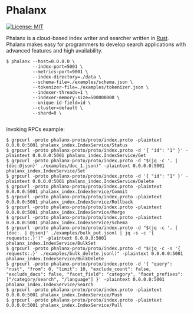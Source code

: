 # Phalanx

[![License: MIT](https://img.shields.io/badge/License-MIT-yellow.svg)](https://opensource.org/licenses/MIT)

Phalanx is a cloud-based index writer and searcher written in [Rust](https://www.rust-lang.org/).  
Phalanx makes easy for programmers to develop search applications with advanced features and high availability.

```shell script
$ phalanx --host=0.0.0.0 \
          --index-port=5001 \
          --metrics-port=9001 \
          --index-directory=./data \
          --schema-file=./examples/schema.json \
          --tokenizer-file=./examples/tokenizer.json \
          --indexer-threads=1 \
          --indexer-memory-size=500000000 \
          --unique-id-field=id \
          --cluster=default \
          --shard=0 \
          
```

Invoking RPCs example:

```shell script
$ grpcurl -proto phalanx-proto/proto/index.proto -plaintext 0.0.0.0:5001 phalanx_index.IndexService/Status
$ grpcurl -proto phalanx-proto/proto/index.proto -d '{ "id": "1" }' -plaintext 0.0.0.0:5001 phalanx_index.IndexService/Get
$ grpcurl -proto phalanx-proto/proto/index.proto -d "$(jq -c '. | {doc:@json}' ./examples/doc_1.json)" -plaintext 0.0.0.0:5001 phalanx_index.IndexService/Set
$ grpcurl -proto phalanx-proto/proto/index.proto -d '{ "id": "1" }' -plaintext 0.0.0.0:5001 phalanx_index.IndexService/Delete
$ grpcurl -proto phalanx-proto/proto/index.proto -plaintext 0.0.0.0:5001 phalanx_index.IndexService/Commit
$ grpcurl -proto phalanx-proto/proto/index.proto -plaintext 0.0.0.0:5001 phalanx_index.IndexService/Rollback
$ grpcurl -proto phalanx-proto/proto/index.proto -plaintext 0.0.0.0:5001 phalanx_index.IndexService/Merge
$ grpcurl -proto phalanx-proto/proto/index.proto -plaintext 0.0.0.0:5001 phalanx_index.IndexService/Schema
$ grpcurl -proto phalanx-proto/proto/index.proto -d "$(jq -c '. | {doc:. | @json}' ./examples/bulk_put.jsonl | jq -s -c '{ requests:.}')" -plaintext 0.0.0.0:5001 phalanx_index.IndexService/BulkSet
$ grpcurl -proto phalanx-proto/proto/index.proto -d "$(jq -c -s '{ requests:.}' ./examples/bulk_delete.jsonl)" -plaintext 0.0.0.0:5001 phalanx_index.IndexService/BulkDelete
$ grpcurl -proto phalanx-proto/proto/index.proto -d '{ "query": "rust", "from": 0, "limit": 10, "exclude_count": false, "exclude_docs": false, "facet_field": "category", "facet_prefixes": ["/category/search", "/language"] }' -plaintext 0.0.0.0:5001 phalanx_index.IndexService/Search
$ grpcurl -proto phalanx-proto/proto/index.proto -plaintext 0.0.0.0:5001 phalanx_index.IndexService/Push
$ grpcurl -proto phalanx-proto/proto/index.proto -plaintext 0.0.0.0:5001 phalanx_index.IndexService/Pull
```
